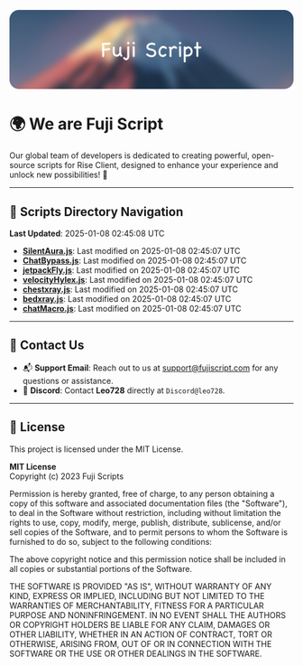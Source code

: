 ![Banner](.github/b.webp)

# 🌍 **We are Fuji Script**

Our global team of developers is dedicated to creating powerful, open-source scripts for Rise Client, designed to enhance your experience and unlock new possibilities! 🌟

---
<!-- SCRIPTS_NAVIGATION_START -->
## 📂 **Scripts Directory Navigation**

**Last Updated**: 2025-01-08 02:45:08 UTC

- **[SilentAura.js](scripts/SilentAura.js)**: Last modified on 2025-01-08 02:45:07 UTC
- **[ChatBypass.js](scripts/ChatBypass.js)**: Last modified on 2025-01-08 02:45:07 UTC
- **[jetpackFly.js](scripts/jetpackFly.js)**: Last modified on 2025-01-08 02:45:07 UTC
- **[velocityHylex.js](scripts/velocityHylex.js)**: Last modified on 2025-01-08 02:45:07 UTC
- **[chestxray.js](scripts/chestxray.js)**: Last modified on 2025-01-08 02:45:07 UTC
- **[bedxray.js](scripts/bedxray.js)**: Last modified on 2025-01-08 02:45:07 UTC
- **[chatMacro.js](scripts/chatMacro.js)**: Last modified on 2025-01-08 02:45:07 UTC

<!-- SCRIPTS_NAVIGATION_END -->

---

## 💬 **Contact Us**  
- 📬 **Support Email**: Reach out to us at [support@fujiscript.com](mailto:support@fujiscript.com) for any questions or assistance.  
- 💬 **Discord**: Contact **Leo728** directly at `Discord@leo728`.

---

## 📜 **License**

This project is licensed under the MIT License.  

**MIT License**  
Copyright (c) 2023 Fuji Scripts  

Permission is hereby granted, free of charge, to any person obtaining a copy of this software and associated documentation files (the "Software"), to deal in the Software without restriction, including without limitation the rights to use, copy, modify, merge, publish, distribute, sublicense, and/or sell copies of the Software, and to permit persons to whom the Software is furnished to do so, subject to the following conditions:  

The above copyright notice and this permission notice shall be included in all copies or substantial portions of the Software.  

THE SOFTWARE IS PROVIDED "AS IS", WITHOUT WARRANTY OF ANY KIND, EXPRESS OR IMPLIED, INCLUDING BUT NOT LIMITED TO THE WARRANTIES OF MERCHANTABILITY, FITNESS FOR A PARTICULAR PURPOSE AND NONINFRINGEMENT. IN NO EVENT SHALL THE AUTHORS OR COPYRIGHT HOLDERS BE LIABLE FOR ANY CLAIM, DAMAGES OR OTHER LIABILITY, WHETHER IN AN ACTION OF CONTRACT, TORT OR OTHERWISE, ARISING FROM, OUT OF OR IN CONNECTION WITH THE SOFTWARE OR THE USE OR OTHER DEALINGS IN THE SOFTWARE.  
